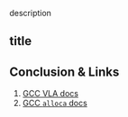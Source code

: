 <!--
layout: post
title: Dummy's Guide to VLA/VLS Arm Development
permalink: /arm-vla-vls
cat: cs
wip: true
-->

description


## title

## Conclusion & Links

1. [GCC VLA docs](https://gcc.gnu.org/onlinedocs/gcc/Variable-Length.html)
1. [GCC `alloca` docs](https://www.gnu.org/software/libc/manual/html_node/Alloca-Example.html)


